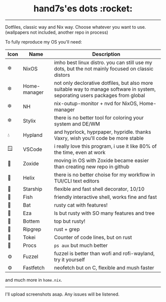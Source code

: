 <div class="head">
  <h1 align=center>hand7s'es dots :rocket: </h1>
</div>
<hr/>
<div class="body">
  <p> Dotfiles, classic way and Nix way. Choose whatever you want to use. (wallpapers not included, another repo in process) </p>
  <p> To fully reproduce my OS you'll need: </p>

  | Icon | Name | Description|  
  | ---- | ---- | ---- |
  | ❄️ | NixOS | imho best linux distro. you can still use my dots, but the not mainly focused on classic distors |
  | ❄️ | Home-manager | not only declorative dotfiles, but also more suitable way to manage software in system, seporating users packages from global | 
  | ❄️ | NH | nix-outup-monitor + nvd for NixOS, Home-manager |
  | ❄️ | Stylix | there is no better tool for coloring your system and DE/WM |
  | 💧 | Hypland | and hyprlock, hyprpaper, hypridle. thanks Vaxry, wish you'll code be more stable | 
  | 🪟 | VSCode | i really love this program, i use it like 80% of the time, even at work |
  | 🚀 | Zoxide | moving in OS with Zoxide became easier than creating new repo in github |
  | 🚀 | Helix | there is no better choise for my workflow in TUI/CLI text editors |
  | 🚀 | Starship | flexible and fast shell decorator, 10/10 | 
  | 🚀 | Fish | friendly interactive shell, works fine and fast |
  | 🚀 | Bat | rusty cat with features! |
  | 🚀 | Eza | ls but rusty with SO many features and tree |
  | 🚀 | Bottem | top but rusty! |
  | 🚀 | Ripgrep | rust + grep |
  | 🚀 | Tokei | Counter of code lines, but on rust |
  | 🚀 | Procs | `ps aux` but much better |
  | ⚙️ | Fuzzel | fuzzel is better than wofi and rofi-wayland, try it yourself |
  | ⚙️ | Fastfetch | neofetch but on C, flexible and mush faster |

  and much more in `home.nix`. 
</div>
<hr/>
<div class="ending">
  <p> I'll upload screenshots asap. Any issues will be listened. </p>
</div>
